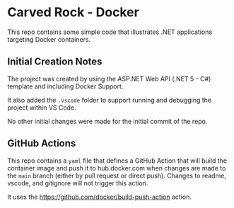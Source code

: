 # Carved Rock - Docker 
This repo contains some simple code that illustrates .NET applications targeting 
Docker containers.

## Initial Creation Notes
The project was created by using the ASP.NET Web API (.NET 5 - C#) template and including Docker Support.

It also added the `.vscode` folder to support running and debugging the project within VS Code.

No other initial changes were made for the initial commit of the repo.


## GitHub Actions
This repo contains a `yaml` file that defines a GitHub
Action that will build the container image and push it to hub.docker.com when changes 
are made to the `main` branch (either by pull request or direct push).  Changes to readme, vscode, and 
gitignore will not trigger this action.

It uses the https://github.com/docker/build-push-action action.
